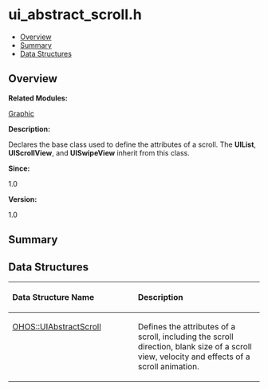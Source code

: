 # ui\_abstract\_scroll.h<a name="ZH-CN_TOPIC_0000001055358090"></a>

-   [Overview](#section1750137432165629)
-   [Summary](#section752756749165629)
-   [Data Structures](#nested-classes)

## **Overview**<a name="section1750137432165629"></a>

**Related Modules:**

[Graphic](Graphic.md)

**Description:**

Declares the base class used to define the attributes of a scroll. The  **UIList**,  **UIScrollView**, and  **UISwipeView**  inherit from this class. 

**Since:**

1.0

**Version:**

1.0

## **Summary**<a name="section752756749165629"></a>

## Data Structures<a name="nested-classes"></a>

<a name="table473374437165629"></a>
<table><thead align="left"><tr id="row1030297960165629"><th class="cellrowborder" valign="top" width="50%" id="mcps1.1.3.1.1"><p id="p1785530830165629"><a name="p1785530830165629"></a><a name="p1785530830165629"></a>Data Structure Name</p>
</th>
<th class="cellrowborder" valign="top" width="50%" id="mcps1.1.3.1.2"><p id="p1557917500165629"><a name="p1557917500165629"></a><a name="p1557917500165629"></a>Description</p>
</th>
</tr>
</thead>
<tbody><tr id="row336764097165629"><td class="cellrowborder" valign="top" width="50%" headers="mcps1.1.3.1.1 "><p id="p473044408165629"><a name="p473044408165629"></a><a name="p473044408165629"></a><a href="OHOS-UIAbstractScroll.md">OHOS::UIAbstractScroll</a></p>
</td>
<td class="cellrowborder" valign="top" width="50%" headers="mcps1.1.3.1.2 "><p id="p929875517165629"><a name="p929875517165629"></a><a name="p929875517165629"></a>Defines the attributes of a scroll, including the scroll direction, blank size of a scroll view, velocity and effects of a scroll animation. </p>
</td>
</tr>
</tbody>
</table>

